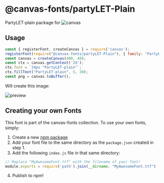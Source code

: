 @canvas-fonts/partyLET-Plain
====

PartyLET-plain package for ![canvas](https://npmjs.org/package/canvas)

## Usage

```js
const { registerFont, createCanvas } = require('canvas');
registerFont(require("@canvas-fonts/partyLET-Plain"), { family: "PartyLET-plain" });
const canvas = createCanvas(400, 48);
const ctx = canvas.getContext('2d');
ctx.font = `24px "PartyLET-plain"`;
ctx.fillText("PartyLET-plain", 5, 30);
const png = canvas.toBuffer();
```

Will create this image:

![preview](https://github.com/retrohacker/canvas-fonts/raw/master/previews/partyLET-Plain.png)

## Creating your own Fonts

This font is part of the canvas-fonts collection. To use your own fonts, simply:

1. Create a new [npm package](https://docs.npmjs.com/creating-node-js-modules)
2. Add your font file to the same directory as the `package.json` created in step 1.
3. Add the following `index.js` file in that same directory:

```js
// Replace "MyAwesomeFont.ttf" with the filename of your font!
module.exports = require('path').join(__dirname, "MyAwesomeFont.ttf")
```

4. Publish to npm!